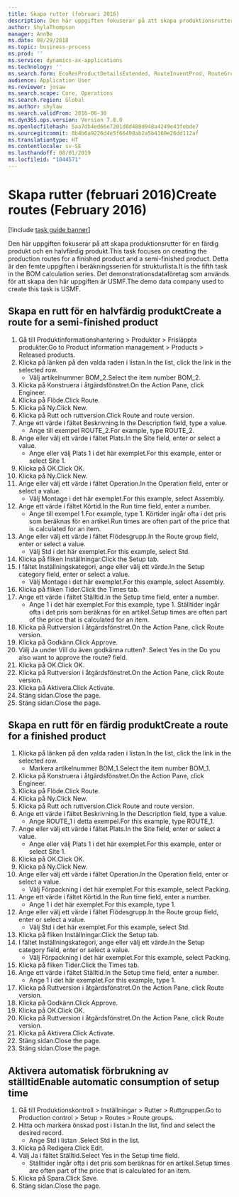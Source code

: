 ```yaml
---
title: Skapa rutter (februari 2016)
description: Den här uppgiften fokuserar på att skapa produktionsrutter för en färdig produkt och en halvfärdig produkt.
author: ShylaThompson
manager: AnnBe
ms.date: 08/29/2018
ms.topic: business-process
ms.prod: ''
ms.service: dynamics-ax-applications
ms.technology: ''
ms.search.form: EcoResProductDetailsExtended, RouteInventProd, RouteGroup
audience: Application User
ms.reviewer: josaw
ms.search.scope: Core, Operations
ms.search.region: Global
ms.author: shylaw
ms.search.validFrom: 2016-06-30
ms.dyn365.ops.version: Version 7.0.0
ms.openlocfilehash: 5aa7db4ed66e7201d8d480d948a4249e43febde7
ms.sourcegitcommit: 8b4b6a9226d4e5f66498ab2a5b4160e26dd112af
ms.translationtype: HT
ms.contentlocale: sv-SE
ms.lasthandoff: 08/01/2019
ms.locfileid: "1844571"
---
```

# <a name="create-routes-february-2016"></a><span data-ttu-id="336c9-103">Skapa rutter (februari 2016)</span><span class="sxs-lookup"><span data-stu-id="336c9-103">Create routes (February 2016)</span></span>

[!include [task guide banner](../../includes/task-guide-banner.md)]

<span data-ttu-id="336c9-104">Den här uppgiften fokuserar på att skapa produktionsrutter för en färdig produkt och en halvfärdig produkt.</span><span class="sxs-lookup"><span data-stu-id="336c9-104">This task focuses on creating the production routes for a finished product and a semi-finished product.</span></span> <span data-ttu-id="336c9-105">Detta är den femte uppgiften i beräkningsserien för strukturlista.</span><span class="sxs-lookup"><span data-stu-id="336c9-105">It is the fifth task in the BOM calculation series.</span></span> <span data-ttu-id="336c9-106">Det demonstrationsdataföretag som används för att skapa den här uppgiften är USMF.</span><span class="sxs-lookup"><span data-stu-id="336c9-106">The demo data company used to create this task is USMF.</span></span>


## <a name="create-a-route-for-a-semi-finished-product"></a><span data-ttu-id="336c9-107">Skapa en rutt för en halvfärdig produkt</span><span class="sxs-lookup"><span data-stu-id="336c9-107">Create a route for a semi-finished product</span></span>
1. <span data-ttu-id="336c9-108">Gå till Produktinformationshantering > Produkter > Frisläppta produkter.</span><span class="sxs-lookup"><span data-stu-id="336c9-108">Go to Product information management > Products > Released products.</span></span>
2. <span data-ttu-id="336c9-109">Klicka på länken på den valda raden i listan.</span><span class="sxs-lookup"><span data-stu-id="336c9-109">In the list, click the link in the selected row.</span></span>
    * <span data-ttu-id="336c9-110">Välj artikelnummer BOM_2.</span><span class="sxs-lookup"><span data-stu-id="336c9-110">Select the item number BOM_2.</span></span>  
3. <span data-ttu-id="336c9-111">Klicka på Konstruera i åtgärdsfönstret.</span><span class="sxs-lookup"><span data-stu-id="336c9-111">On the Action Pane, click Engineer.</span></span>
4. <span data-ttu-id="336c9-112">Klicka på Flöde.</span><span class="sxs-lookup"><span data-stu-id="336c9-112">Click Route.</span></span>
5. <span data-ttu-id="336c9-113">Klicka på Ny.</span><span class="sxs-lookup"><span data-stu-id="336c9-113">Click New.</span></span>
6. <span data-ttu-id="336c9-114">Klicka på Rutt och ruttversion.</span><span class="sxs-lookup"><span data-stu-id="336c9-114">Click Route and route version.</span></span>
7. <span data-ttu-id="336c9-115">Ange ett värde i fältet Beskrivning.</span><span class="sxs-lookup"><span data-stu-id="336c9-115">In the Description field, type a value.</span></span>
    * <span data-ttu-id="336c9-116">Ange till exempel ROUTE_2.</span><span class="sxs-lookup"><span data-stu-id="336c9-116">For example, type ROUTE_2.</span></span>  
8. <span data-ttu-id="336c9-117">Ange eller välj ett värde i fältet Plats.</span><span class="sxs-lookup"><span data-stu-id="336c9-117">In the Site field, enter or select a value.</span></span>
    * <span data-ttu-id="336c9-118">Ange eller välj Plats 1 i det här exemplet.</span><span class="sxs-lookup"><span data-stu-id="336c9-118">For this example, enter or select Site 1.</span></span>  
9. <span data-ttu-id="336c9-119">Klicka på OK.</span><span class="sxs-lookup"><span data-stu-id="336c9-119">Click OK.</span></span>
10. <span data-ttu-id="336c9-120">Klicka på Ny.</span><span class="sxs-lookup"><span data-stu-id="336c9-120">Click New.</span></span>
11. <span data-ttu-id="336c9-121">Ange eller välj ett värde i fältet Operation.</span><span class="sxs-lookup"><span data-stu-id="336c9-121">In the Operation field, enter or select a value.</span></span>
    * <span data-ttu-id="336c9-122">Välj Montage i det här exemplet.</span><span class="sxs-lookup"><span data-stu-id="336c9-122">For this example, select Assembly.</span></span>  
12. <span data-ttu-id="336c9-123">Ange ett värde i fältet Körtid.</span><span class="sxs-lookup"><span data-stu-id="336c9-123">In the Run time field, enter a number.</span></span>
    * <span data-ttu-id="336c9-124">Ange till exempel 1.</span><span class="sxs-lookup"><span data-stu-id="336c9-124">For example, type 1.</span></span> <span data-ttu-id="336c9-125">Körtider ingår ofta i det pris som beräknas för en artikel.</span><span class="sxs-lookup"><span data-stu-id="336c9-125">Run times are often part of the price that is calculated for an item.</span></span>  
13. <span data-ttu-id="336c9-126">Ange eller välj ett värde i fältet Flödesgrupp.</span><span class="sxs-lookup"><span data-stu-id="336c9-126">In the Route group field, enter or select a value.</span></span>
    * <span data-ttu-id="336c9-127">Välj Std i det här exemplet.</span><span class="sxs-lookup"><span data-stu-id="336c9-127">For this example, select Std.</span></span>  
14. <span data-ttu-id="336c9-128">Klicka på fliken Inställningar.</span><span class="sxs-lookup"><span data-stu-id="336c9-128">Click the Setup tab.</span></span>
15. <span data-ttu-id="336c9-129">I fältet Inställningskategori, ange eller välj ett värde.</span><span class="sxs-lookup"><span data-stu-id="336c9-129">In the Setup category field, enter or select a value.</span></span>
    * <span data-ttu-id="336c9-130">Välj Montage i det här exemplet.</span><span class="sxs-lookup"><span data-stu-id="336c9-130">For this example, select Assembly.</span></span>  
16. <span data-ttu-id="336c9-131">Klicka på fliken Tider.</span><span class="sxs-lookup"><span data-stu-id="336c9-131">Click the Times tab.</span></span>
17. <span data-ttu-id="336c9-132">Ange ett värde i fältet Ställtid.</span><span class="sxs-lookup"><span data-stu-id="336c9-132">In the Setup time field, enter a number.</span></span>
    * <span data-ttu-id="336c9-133">Ange 1 i det här exemplet.</span><span class="sxs-lookup"><span data-stu-id="336c9-133">For this example, type 1.</span></span> <span data-ttu-id="336c9-134">Ställtider ingår ofta i det pris som beräknas för en artikel.</span><span class="sxs-lookup"><span data-stu-id="336c9-134">Setup times are often part of the price that is calculated for an item.</span></span>  
18. <span data-ttu-id="336c9-135">Klicka på Ruttversion i åtgärdsfönstret.</span><span class="sxs-lookup"><span data-stu-id="336c9-135">On the Action Pane, click Route version.</span></span>
19. <span data-ttu-id="336c9-136">Klicka på Godkänn.</span><span class="sxs-lookup"><span data-stu-id="336c9-136">Click Approve.</span></span>
20. <span data-ttu-id="336c9-137">Välj Ja under Vill du även godkänna rutten? .</span><span class="sxs-lookup"><span data-stu-id="336c9-137">Select Yes in the Do you also want to approve the route? field.</span></span>
21. <span data-ttu-id="336c9-138">Klicka på OK.</span><span class="sxs-lookup"><span data-stu-id="336c9-138">Click OK.</span></span>
22. <span data-ttu-id="336c9-139">Klicka på Ruttversion i åtgärdsfönstret.</span><span class="sxs-lookup"><span data-stu-id="336c9-139">On the Action Pane, click Route version.</span></span>
23. <span data-ttu-id="336c9-140">Klicka på Aktivera.</span><span class="sxs-lookup"><span data-stu-id="336c9-140">Click Activate.</span></span>
24. <span data-ttu-id="336c9-141">Stäng sidan.</span><span class="sxs-lookup"><span data-stu-id="336c9-141">Close the page.</span></span>
25. <span data-ttu-id="336c9-142">Stäng sidan.</span><span class="sxs-lookup"><span data-stu-id="336c9-142">Close the page.</span></span>

## <a name="create-a-route-for-a-finished-product"></a><span data-ttu-id="336c9-143">Skapa en rutt för en färdig produkt</span><span class="sxs-lookup"><span data-stu-id="336c9-143">Create a route for a finished product</span></span>
1. <span data-ttu-id="336c9-144">Klicka på länken på den valda raden i listan.</span><span class="sxs-lookup"><span data-stu-id="336c9-144">In the list, click the link in the selected row.</span></span>
    * <span data-ttu-id="336c9-145">Markera artikelnummer BOM_1.</span><span class="sxs-lookup"><span data-stu-id="336c9-145">Select the item number BOM_1.</span></span>  
2. <span data-ttu-id="336c9-146">Klicka på Konstruera i åtgärdsfönstret.</span><span class="sxs-lookup"><span data-stu-id="336c9-146">On the Action Pane, click Engineer.</span></span>
3. <span data-ttu-id="336c9-147">Klicka på Flöde.</span><span class="sxs-lookup"><span data-stu-id="336c9-147">Click Route.</span></span>
4. <span data-ttu-id="336c9-148">Klicka på Ny.</span><span class="sxs-lookup"><span data-stu-id="336c9-148">Click New.</span></span>
5. <span data-ttu-id="336c9-149">Klicka på Rutt och ruttversion.</span><span class="sxs-lookup"><span data-stu-id="336c9-149">Click Route and route version.</span></span>
6. <span data-ttu-id="336c9-150">Ange ett värde i fältet Beskrivning.</span><span class="sxs-lookup"><span data-stu-id="336c9-150">In the Description field, type a value.</span></span>
    * <span data-ttu-id="336c9-151">Ange ROUTE_1 i detta exempel.</span><span class="sxs-lookup"><span data-stu-id="336c9-151">For this example, type ROUTE_1.</span></span>  
7. <span data-ttu-id="336c9-152">Ange eller välj ett värde i fältet Plats.</span><span class="sxs-lookup"><span data-stu-id="336c9-152">In the Site field, enter or select a value.</span></span>
    * <span data-ttu-id="336c9-153">Ange eller välj Plats 1 i det här exemplet.</span><span class="sxs-lookup"><span data-stu-id="336c9-153">For this example, enter or select Site 1.</span></span>  
8. <span data-ttu-id="336c9-154">Klicka på OK.</span><span class="sxs-lookup"><span data-stu-id="336c9-154">Click OK.</span></span>
9. <span data-ttu-id="336c9-155">Klicka på Ny.</span><span class="sxs-lookup"><span data-stu-id="336c9-155">Click New.</span></span>
10. <span data-ttu-id="336c9-156">Ange eller välj ett värde i fältet Operation.</span><span class="sxs-lookup"><span data-stu-id="336c9-156">In the Operation field, enter or select a value.</span></span>
    * <span data-ttu-id="336c9-157">Välj Förpackning i det här exemplet.</span><span class="sxs-lookup"><span data-stu-id="336c9-157">For this example, select Packing.</span></span>  
11. <span data-ttu-id="336c9-158">Ange ett värde i fältet Körtid.</span><span class="sxs-lookup"><span data-stu-id="336c9-158">In the Run time field, enter a number.</span></span>
    * <span data-ttu-id="336c9-159">Ange 1 i det här exemplet.</span><span class="sxs-lookup"><span data-stu-id="336c9-159">For this example, type 1.</span></span>  
12. <span data-ttu-id="336c9-160">Ange eller välj ett värde i fältet Flödesgrupp.</span><span class="sxs-lookup"><span data-stu-id="336c9-160">In the Route group field, enter or select a value.</span></span>
    * <span data-ttu-id="336c9-161">Välj Std i det här exemplet.</span><span class="sxs-lookup"><span data-stu-id="336c9-161">For this example, select Std.</span></span>  
13. <span data-ttu-id="336c9-162">Klicka på fliken Inställningar.</span><span class="sxs-lookup"><span data-stu-id="336c9-162">Click the Setup tab.</span></span>
14. <span data-ttu-id="336c9-163">I fältet Inställningskategori, ange eller välj ett värde.</span><span class="sxs-lookup"><span data-stu-id="336c9-163">In the Setup category field, enter or select a value.</span></span>
    * <span data-ttu-id="336c9-164">Välj Förpackning i det här exemplet.</span><span class="sxs-lookup"><span data-stu-id="336c9-164">For this example, select Packing.</span></span>  
15. <span data-ttu-id="336c9-165">Klicka på fliken Tider.</span><span class="sxs-lookup"><span data-stu-id="336c9-165">Click the Times tab.</span></span>
16. <span data-ttu-id="336c9-166">Ange ett värde i fältet Ställtid.</span><span class="sxs-lookup"><span data-stu-id="336c9-166">In the Setup time field, enter a number.</span></span>
    * <span data-ttu-id="336c9-167">Ange 1 i det här exemplet.</span><span class="sxs-lookup"><span data-stu-id="336c9-167">For this example, type 1.</span></span>  
17. <span data-ttu-id="336c9-168">Klicka på Ruttversion i åtgärdsfönstret.</span><span class="sxs-lookup"><span data-stu-id="336c9-168">On the Action Pane, click Route version.</span></span>
18. <span data-ttu-id="336c9-169">Klicka på Godkänn.</span><span class="sxs-lookup"><span data-stu-id="336c9-169">Click Approve.</span></span>
19. <span data-ttu-id="336c9-170">Klicka på OK.</span><span class="sxs-lookup"><span data-stu-id="336c9-170">Click OK.</span></span>
20. <span data-ttu-id="336c9-171">Klicka på Ruttversion i åtgärdsfönstret.</span><span class="sxs-lookup"><span data-stu-id="336c9-171">On the Action Pane, click Route version.</span></span>
21. <span data-ttu-id="336c9-172">Klicka på Aktivera.</span><span class="sxs-lookup"><span data-stu-id="336c9-172">Click Activate.</span></span>
22. <span data-ttu-id="336c9-173">Stäng sidan.</span><span class="sxs-lookup"><span data-stu-id="336c9-173">Close the page.</span></span>
23. <span data-ttu-id="336c9-174">Stäng sidan.</span><span class="sxs-lookup"><span data-stu-id="336c9-174">Close the page.</span></span>

## <a name="enable-automatic-consumption-of-setup-time"></a><span data-ttu-id="336c9-175">Aktivera automatisk förbrukning av ställtid</span><span class="sxs-lookup"><span data-stu-id="336c9-175">Enable automatic consumption of setup time</span></span>
1. <span data-ttu-id="336c9-176">Gå till Produktionskontroll > Inställningar > Rutter > Ruttgrupper.</span><span class="sxs-lookup"><span data-stu-id="336c9-176">Go to Production control > Setup > Routes > Route groups.</span></span>
2. <span data-ttu-id="336c9-177">Hitta och markera önskad post i listan.</span><span class="sxs-lookup"><span data-stu-id="336c9-177">In the list, find and select the desired record.</span></span>
    * <span data-ttu-id="336c9-178">Ange Std i listan .</span><span class="sxs-lookup"><span data-stu-id="336c9-178">Select Std in the list.</span></span>  
3. <span data-ttu-id="336c9-179">Klicka på Redigera.</span><span class="sxs-lookup"><span data-stu-id="336c9-179">Click Edit.</span></span>
4. <span data-ttu-id="336c9-180">Välj Ja i fältet Ställtid.</span><span class="sxs-lookup"><span data-stu-id="336c9-180">Select Yes in the Setup time field.</span></span>
    * <span data-ttu-id="336c9-181">Ställtider ingår ofta i det pris som beräknas för en artikel.</span><span class="sxs-lookup"><span data-stu-id="336c9-181">Setup times are often part of the price that is calculated for an item.</span></span>  
5. <span data-ttu-id="336c9-182">Klicka på Spara.</span><span class="sxs-lookup"><span data-stu-id="336c9-182">Click Save.</span></span>
6. <span data-ttu-id="336c9-183">Stäng sidan.</span><span class="sxs-lookup"><span data-stu-id="336c9-183">Close the page.</span></span>


